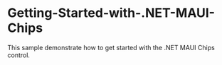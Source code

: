 # Getting-Started-with-.NET-MAUI-Chips
This sample demonstrate how to get started with the .NET MAUI Chips control.
